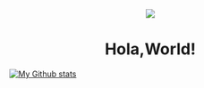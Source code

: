 <!-- <h1 align="center">Hi 👋, I'm Pragati Verma</h1> -->
<div align="center">
<img src="https://media.giphy.com/media/p4NLw3I4U0idi/giphy.gif" align="center"/>
</div>
<h1 align="center">Hola,World!</h1>


<a href="https://github.com/iampawan">
 <img align="center" src="https://github-readme-stats.vercel.app/api?username=Himanshuranjan30&show_icons=true&theme=light&line_height=27" alt="My Github stats"/>
</a>






